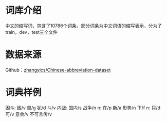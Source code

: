 # 词库介绍
中文的缩写词，包含了10786个词条，部分词条为中文词语的缩写表示，分为了train，dev，test三个文件

# 数据来源
Github：[zhangyics/Chinese-abbreviation-dataset](https://github.com/zhangyics/Chinese-abbreviation-dataset)

# 词典样例

困斗: 困/v 兽/g 犹/d 斗/v 
内战: 国内/s 战争/n 
n: 在/p 新/a 形势/n 下/f 
n: 只/d 可/v 意会/v 不可言传/v 